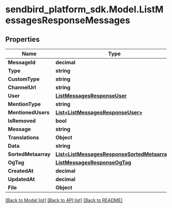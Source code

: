 
# sendbird_platform_sdk.Model.ListMessagesResponseMessages

## Properties

Name | Type | Description | Notes
------------ | ------------- | ------------- | -------------
**MessageId** | **decimal** |  | [optional] 
**Type** | **string** |  | [optional] 
**CustomType** | **string** |  | [optional] 
**ChannelUrl** | **string** |  | [optional] 
**User** | [**ListMessagesResponseUser**](ListMessagesResponseUser.md) |  | [optional] 
**MentionType** | **string** |  | [optional] 
**MentionedUsers** | [**List&lt;ListMessagesResponseUser&gt;**](ListMessagesResponseUser.md) |  | [optional] 
**IsRemoved** | **bool** |  | [optional] 
**Message** | **string** |  | [optional] 
**Translations** | **Object** |  | [optional] 
**Data** | **string** |  | [optional] 
**SortedMetaarray** | [**List&lt;ListMessagesResponseSortedMetaarray&gt;**](ListMessagesResponseSortedMetaarray.md) |  | [optional] 
**OgTag** | [**ListMessagesResponseOgTag**](ListMessagesResponseOgTag.md) |  | [optional] 
**CreatedAt** | **decimal** |  | [optional] 
**UpdatedAt** | **decimal** |  | [optional] 
**File** | **Object** |  | [optional] 

[[Back to Model list]](../README.md#documentation-for-models)
[[Back to API list]](../README.md#documentation-for-api-endpoints)
[[Back to README]](../README.md)

